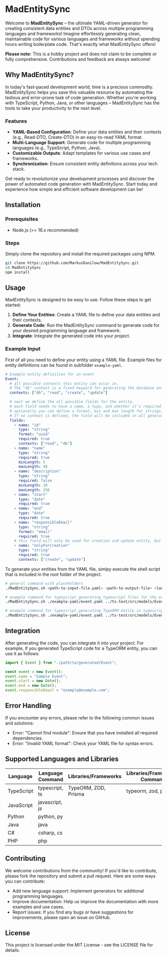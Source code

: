 # MadEntitySync

Welcome to **MadEntitySync** – the ultimate YAML-driven generator for creating consistent data entities and DTOs across multiple programming languages and frameworks! Imagine effortlessly generating clean, maintainable code for various languages and frameworks without spending hours writing boilerplate code. That's exactly what MadEntitySync offers!

**Please note:** This is a hobby project and does not claim to be complete or fully comprehensive. Contributions and feedback are always welcome!

## Why MadEntitySync?

In today's fast-paced development world, time is a precious commodity. MadEntitySync helps you save this valuable resource by automating the tedious and error-prone task of code generation. Whether you're working with TypeScript, Python, Java, or other languages – MadEntitySync has the tools to take your productivity to the next level.

### Features

- **YAML-Based Configuration**: Define your data entities and their contexts (e.g., Read-DTO, Create-DTO) in an easy-to-read YAML format.
- **Multi-Language Support**: Generate code for multiple programming languages (e.g., TypeScript, Python, Java).
- **Customizable Outputs**: Adapt templates for various use cases and frameworks.
- **Synchronization**: Ensure consistent entity definitions across your tech stack.

Get ready to revolutionize your development processes and discover the power of automated code generation with MadEntitySync. Start today and experience how simple and efficient software development can be!

## Installation

### Prerequisites

- Node.js (>= 16.x recommended)

### Steps

Simply clone the repository and install the required packages using NPM.

```bash
git clone https://github.com/MarkusDanilow/MadEntitySync.git
cd MadEntitySync
npm install
```

## Usage

MadEntitySync is designed to be easy to use. Follow these steps to get started:

1. **Define Your Entities**: Create a YAML file to define your data entities and their contexts.
2. **Generate Code**: Run the MadEntitySync command to generate code for your desired programming language and framework.
3. **Integrate**: Integrate the generated code into your project.

### Example Input

First of all you need to define your entity using a YAML file. Example files for entity definitions can be found in subfolder `example-yaml`.

```yaml
# Example entity definition for an event
Event:
  # all possible contexts this entity can occur in.
  # The "db" context is a fixed keyword for generating the database entity.
  contexts: ["db", "read", "create", "update"]

  # next we define the all possible fields for the entity.
  # each field needs to have a name, a type, and whether it's required.
  # optionally you can define a format, min and max length for strings, min and max value for numbers, and a set of contexts the field should be included.
  # If no context is defined, the field will be included in all generated entity files.
  fields:
    - name: "id"
      type: "string"
      format: "uuid"
      required: true
      contexts: ["read", "db"]
    - name: "name"
      type: "string"
      required: true
      minLength: 5
      maxLength: 48
    - name: "description"
      type: "string"
      required: false
      minLength: 10
      maxLength: 256
    - name: "start"
      type: "date"
      required: true
    - name: "end"
      type: "date"
      required: true
    - name: "responsibleEmail"
      type: "string"
      format: "email"
      required: true
    # this field will only be used for creation und update entity, but not in the database entity.
    - name: "onlyForCreation"
      type: "string"
      required: true
      contexts: ["create", "update"]
```

To generate your entities from the YAML file, simlpy execute the shell script that is included in the root folder of the project.

```bash
# general command with placeholders
./MadEntitySync.sh <path-to-input-file.yaml> <path-to-output-file> <language> [<library>]

# example command for typescript generating typescript files for the event
./MadEntitySync.sh ./example-yaml/event.yaml ../ts-test/src/models/Event.dto.ts typescript

# example command for typescript generating TypeORM entity in typescript
./MadEntitySync.sh ./example-yaml/event.yaml ../ts-test/src/models/Event.entity.ts typescript typeorm

```

## Integration

After generating the code, you can integrate it into your project. For example, if you generated TypeScript code for a TypeORM entity, you can use it as follows:

```ts
import { Event } from "./path/to/generated/Event";

const event = new Event();
event.name = "Sample Event";
event.start = new Date();
event.end = new Date();
event.responsibleEmail = "example@example.com";
```

## Error Handling

If you encounter any errors, please refer to the following common issues and solutions:

- Error: "Cannot find module": Ensure that you have installed all required dependencies.
- Error: "Invalid YAML format": Check your YAML file for syntax errors.

## Supported Languages and Libraries

| Language   | Language Command | Libraries/Frameworks | Libraries/Frameworks Command |
| ---------- | ---------------- | -------------------- | ---------------------------- |
| TypeScript | typescript, ts   | TypeORM, ZOD, Prisma | typeorm, zod, prisma         |
| JavaScript | javascript, js   |                      |                              |
| Python     | python, py       |                      |                              |
| Java       | java             |                      |                              |
| C#         | csharp, cs       |                      |                              |
| PHP        | php              |                      |                              |

## Contributing

We welcome contributions from the community! If you'd like to contribute, please fork the repository and submit a pull request. Here are some ways you can contribute:

- Add new language support: Implement generators for additional programming languages.
- Improve documentation: Help us improve the documentation with more examples and use cases.
- Report issues: If you find any bugs or have suggestions for improvements, please open an issue on GitHub.

## License

This project is licensed under the MIT License - see the LICENSE file for details.
